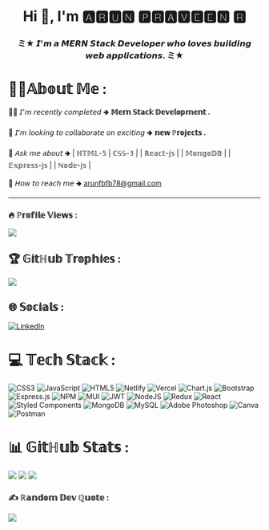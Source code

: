 <h1 align="center">Hi 👋, I'm 🅰🆁🆄🅽 🅿🆁🅰🆅🅴🅴🅽 🆁 </h1>
<h3 align="center">ミ★ 𝙄'𝙢 𝙖 𝙈𝙀𝙍𝙉 𝙎𝙩𝙖𝙘𝙠 𝘿𝙚𝙫𝙚𝙡𝙤𝙥𝙚𝙧 𝙬𝙝𝙤 𝙡𝙤𝙫𝙚𝙨 𝙗𝙪𝙞𝙡𝙙𝙞𝙣𝙜 𝙬𝙚𝙗 𝙖𝙥𝙥𝙡𝙞𝙘𝙖𝙩𝙞𝙤𝙣𝙨. ミ★</h3>
<h1>🤷‍♂️𝔸𝕓𝕠𝕦𝕥 𝕄𝕖 :</h1>

🧑‍💻 𝘐'𝘮 𝘳𝘦𝘤𝘦𝘯𝘵𝘭𝘺 𝘤𝘰𝘮𝘱𝘭𝘦𝘵𝘦𝘥 🢂 <b> 𝕄𝕖𝕣𝕟 𝕊𝕥𝕒𝕔𝕜 𝔻𝕖𝕧𝕖𝕝𝕠𝕡𝕞𝕖𝕟𝕥 .</b><br><br>👯 𝘐’𝘮 𝘭𝘰𝘰𝘬𝘪𝘯𝘨 𝘵𝘰 𝘤𝘰𝘭𝘭𝘢𝘣𝘰𝘳𝘢𝘵𝘦 𝘰𝘯 𝘦𝘹𝘤𝘪𝘵𝘪𝘯𝘨 🢂 <b>𝕟𝕖𝕨 ℙ𝕣𝕠𝕛𝕖𝕔𝕥𝕤 .</b><br><br>💬 𝘈𝘴𝘬 𝘮𝘦 𝘢𝘣𝘰𝘶𝘵 🢂 | ℍ𝕋𝕄𝕃-𝟝 | ℂ𝕊𝕊-𝟛 | | ℝ𝕖𝕒𝕔𝕥-𝕛𝕤 | | 𝕄𝕠𝕟𝕘𝕠𝔻𝔹 | | 𝔼𝕩𝕡𝕣𝕖𝕤𝕤-𝕛𝕤 | | ℕ𝕠𝕕𝕖-𝕛𝕤 |<br><br>📧 𝘏𝘰𝘸 𝘵𝘰 𝘳𝘦𝘢𝘤𝘩 𝘮𝘦 🢂 arunfbfb78@gmail.com

---
<h3>🔥 ℙ𝕣𝕠𝕗𝕚𝕝𝕖 𝕍𝕚𝕖𝕨𝕤 :</h3>

[![](https://visitcount.itsvg.in/api?id=Arunpraveen98&icon=8&color=6)](https://visitcount.itsvg.in)

## 🏆 𝔾𝕚𝕥ℍ𝕦𝕓 𝕋𝕣𝕠𝕡𝕙𝕚𝕖𝕤 :
![](https://github-profile-trophy.vercel.app/?username=Arunpraveen98&theme=darkhub&no-frame=false&no-bg=false&margin-w=4)


## 🌐 𝕊𝕠𝕔𝕚𝕒𝕝𝕤 : 
[![LinkedIn](https://img.shields.io/badge/LinkedIn-%230077B5.svg?logo=linkedin&logoColor=white)](https://linkedin.com/in/http://linkedin.com/in/arun-praveen-r-027521111) 

# 💻 𝕋𝕖𝕔𝕙 𝕊𝕥𝕒𝕔𝕜 :
![CSS3](https://img.shields.io/badge/css3-%231572B6.svg?style=for-the-badge&logo=css3&logoColor=white) ![JavaScript](https://img.shields.io/badge/javascript-%23323330.svg?style=for-the-badge&logo=javascript&logoColor=%23F7DF1E) ![HTML5](https://img.shields.io/badge/html5-%23E34F26.svg?style=for-the-badge&logo=html5&logoColor=white) ![Netlify](https://img.shields.io/badge/netlify-%23000000.svg?style=for-the-badge&logo=netlify&logoColor=#00C7B7) ![Vercel](https://img.shields.io/badge/vercel-%23000000.svg?style=for-the-badge&logo=vercel&logoColor=white) ![Chart.js](https://img.shields.io/badge/chart.js-F5788D.svg?style=for-the-badge&logo=chart.js&logoColor=white) ![Bootstrap](https://img.shields.io/badge/bootstrap-%23563D7C.svg?style=for-the-badge&logo=bootstrap&logoColor=white) ![Express.js](https://img.shields.io/badge/express.js-%23404d59.svg?style=for-the-badge&logo=express&logoColor=%2361DAFB) ![NPM](https://img.shields.io/badge/NPM-%23000000.svg?style=for-the-badge&logo=npm&logoColor=white) ![MUI](https://img.shields.io/badge/MUI-%230081CB.svg?style=for-the-badge&logo=material-ui&logoColor=white) ![JWT](https://img.shields.io/badge/JWT-black?style=for-the-badge&logo=JSON%20web%20tokens) ![NodeJS](https://img.shields.io/badge/node.js-6DA55F?style=for-the-badge&logo=node.js&logoColor=white) ![Redux](https://img.shields.io/badge/redux-%23593d88.svg?style=for-the-badge&logo=redux&logoColor=white) ![React](https://img.shields.io/badge/react-%2320232a.svg?style=for-the-badge&logo=react&logoColor=%2361DAFB) ![Styled Components](https://img.shields.io/badge/styled--components-DB7093?style=for-the-badge&logo=styled-components&logoColor=white) ![MongoDB](https://img.shields.io/badge/MongoDB-%234ea94b.svg?style=for-the-badge&logo=mongodb&logoColor=white) ![MySQL](https://img.shields.io/badge/mysql-%2300f.svg?style=for-the-badge&logo=mysql&logoColor=white) ![Adobe Photoshop](https://img.shields.io/badge/adobephotoshop-%2331A8FF.svg?style=for-the-badge&logo=adobephotoshop&logoColor=white) ![Canva](https://img.shields.io/badge/Canva-%2300C4CC.svg?style=for-the-badge&logo=Canva&logoColor=white) ![Postman](https://img.shields.io/badge/Postman-FF6C37?style=for-the-badge&logo=postman&logoColor=white)
# 📊 𝔾𝕚𝕥ℍ𝕦𝕓 𝕊𝕥𝕒𝕥𝕤 :

![](https://github-readme-streak-stats.herokuapp.com/?user=Arunpraveen98&theme=midnight-purple&hide_border=false)
![](https://github-readme-stats.vercel.app/api?username=Arunpraveen98&theme=midnight-purple&hide_border=false&include_all_commits=false&count_private=false)
![](https://github-readme-stats.vercel.app/api/top-langs/?username=Arunpraveen98&theme=midnight-purple&hide_border=false&include_all_commits=false&count_private=false&layout=compact)



### ✍️ ℝ𝕒𝕟𝕕𝕠𝕞 𝔻𝕖𝕧 ℚ𝕦𝕠𝕥𝕖 :
![](https://quotes-github-readme.vercel.app/api?type=horizontal&theme=radical)



<!-- Proudly created with GPRM ( https://gprm.itsvg.in ) -->
